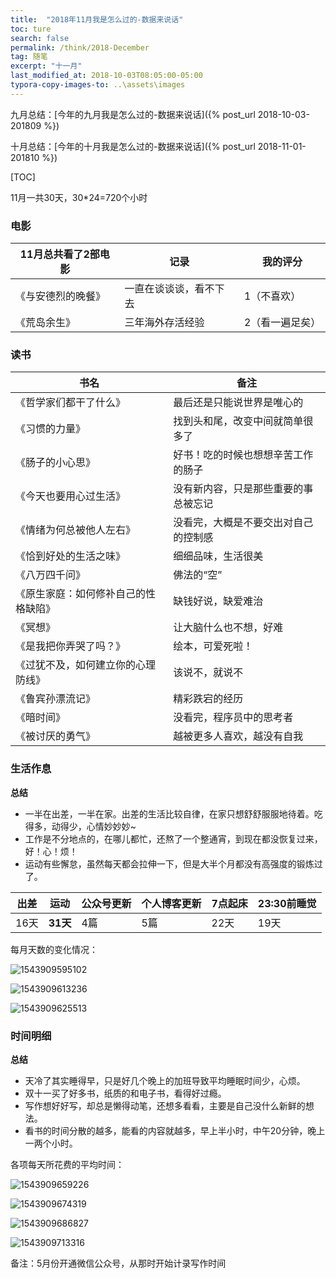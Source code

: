 ```yaml
---
title:  "2018年11月我是怎么过的-数据来说话"
toc: ture
search: false
permalink: /think/2018-December
tag: 随笔
excerpt: "十一月"
last_modified_at: 2018-10-03T08:05:00-05:00
typora-copy-images-to: ..\assets\images
---
```


九月总结：[今年的九月我是怎么过的-数据来说话]({% post_url 2018-10-03-201809 %})

十月总结：[今年的十月我是怎么过的-数据来说话]({% post_url 2018-11-01-201810 %})

[TOC]

11月一共30天，30*24=720个小时

### 电影

| 11月总共看了2部电影 | 记录                   | 我的评分        |
| ------------------- | ---------------------- | --------------- |
| 《与安德烈的晚餐》  | 一直在谈谈谈，看不下去 | 1（不喜欢）     |
| 《荒岛余生》        | 三年海外存活经验       | 2（看一遍足矣） |

### 读书

| 书名                                 | 备注                                 |
| ------------------------------------ | ------------------------------------ |
| 《哲学家们都干了什么》               | 最后还是只能说世界是唯心的           |
| 《习惯的力量》                       | 找到头和尾，改变中间就简单很多了     |
| 《肠子的小心思》                     | 好书！吃的时候也想想辛苦工作的肠子   |
| 《今天也要用心过生活》               | 没有新内容，只是那些重要的事总被忘记 |
| 《情绪为何总被他人左右》             | 没看完，大概是不要交出对自己的控制感 |
| 《恰到好处的生活之味》               | 细细品味，生活很美                   |
| 《八万四千问》                       | 佛法的“空”                           |
| 《原生家庭：如何修补自己的性格缺陷》 | 缺钱好说，缺爱难治                   |
| 《冥想》                             | 让大脑什么也不想，好难               |
| 《是我把你弄哭了吗？》               | 绘本，可爱死啦！                     |
| 《过犹不及，如何建立你的心理防线》   | 该说不，就说不                       |
| 《鲁宾孙漂流记》                     | 精彩跌宕的经历                       |
| 《暗时间》                           | 没看完，程序员中的思考者             |
| 《被讨厌的勇气》                     | 越被更多人喜欢，越没有自我           |

### 生活作息

**总结**

- 一半在出差，一半在家。出差的生活比较自律，在家只想舒舒服服地待着。吃得多，动得少，心情妙妙妙~
- 工作是不分地点的，在哪儿都忙，还熬了一个整通宵，到现在都没恢复过来，好！心！烦！
- 运动有些懈怠，虽然每天都会拉伸一下，但是大半个月都没有高强度的锻炼过了。

| 出差 | 运动     | 公众号更新 | 个人博客更新 | 7点起床 | 23:30前睡觉 |
| ---- | -------- | ---------- | ------------ | ------- | ----------- |
| 16天 | **31天** | 4篇        | 5篇          | 22天    | 19天        |

每月天数的变化情况：

![1543909595102](../assets/images/1543909595102.png)

![1543909613236](../assets/images/1543909613236.png)

![1543909625513](../assets/images/1543909625513.png)





### 时间明细

**总结**

- 天冷了其实睡得早，只是好几个晚上的加班导致平均睡眠时间少，心烦。
- 双十一买了好多书，纸质的和电子书，看得好过瘾。
- 写作想好好写，却总是懒得动笔，还想多看看，主要是自己没什么新鲜的想法。
- 看书的时间分散的越多，能看的内容就越多，早上半小时，中午20分钟，晚上一两个小时。

各项每天所花费的平均时间：

![1543909659226](../assets/images/1543909659226.png)

![1543909674319](../assets/images/1543909674319.png)

![1543909686827](../assets/images/1543909686827.png)

![1543909713316](../assets/images/1543909713316.png)

备注：5月份开通微信公众号，从那时开始计录写作时间

